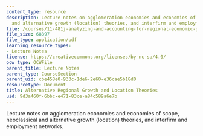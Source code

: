 ```yaml
---
content_type: resource
description: Lecture notes on agglomeration economies and economies of scope, neoclassical
  and alternative growth (location) theories, and interfirm and employment networks.
file: /courses/11-481j-analyzing-and-accounting-for-regional-economic-growth-spring-2009/9d3a460f6bbce47183cea84c589a6e7b_MIT11_481Js09_lec05.pdf
file_size: 68897
file_type: application/pdf
learning_resource_types:
- Lecture Notes
license: https://creativecommons.org/licenses/by-nc-sa/4.0/
ocw_type: OCWFile
parent_title: Lecture Notes
parent_type: CourseSection
parent_uid: cbe458e0-933c-1de6-2e60-e36cae5b18d0
resourcetype: Document
title: Alternative Regional Growth and Location Theories
uid: 9d3a460f-6bbc-e471-83ce-a84c589a6e7b
---
```

Lecture notes on agglomeration economies and economies of scope, neoclassical and alternative growth (location) theories, and interfirm and employment networks.